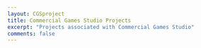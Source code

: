 ```yaml
---
layout: CGSproject
title: Commercial Games Studio Projects
excerpt: "Projects associated with Commercial Games Studio"
comments: false
---
```

